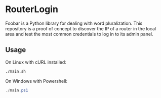 # RouterLogin

Foobar is a Python library for dealing with word pluralization.
This repository is a proof of concept to discover the IP of a router in the local area and test the most common credentials to log in to its admin panel.



## Usage

On Linux with cURL installed:

```bash
./main.sh
```

On Windows with Powershell:


```Powershell
./main.ps1
```
